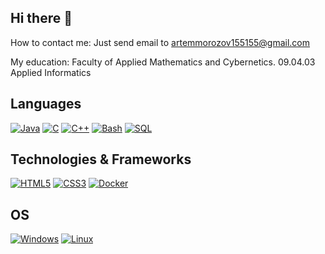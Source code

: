 ## Hi there 👋

How to contact me: Just send email to [artemmorozov155155@gmail.com](mailto:artemmorozov155155@gmail.com)

My education: Faculty of Applied Mathematics and Cybernetics. 09.04.03 Applied Informatics

## Languages
[![Java](https://img.shields.io/badge/java-black?style=for-the-badge&logo=openjdk)](https://github.com/Morozov04)
[![C](https://img.shields.io/badge/c-black?style=for-the-badge&logo=c)](https://github.com/Morozov04)
[![C++](https://img.shields.io/badge/c++-black?style=for-the-badge&logo=cplusplus)](https://github.com/Morozov04)
[![Bash](https://img.shields.io/badge/bash-black?style=for-the-badge&logo=gnu-bash&logoColor=white)](https://github.com/Morozov04)
[![SQL](https://img.shields.io/badge/sql-black?style=for-the-badge&logo=mysql)](https://github.com/Morozov04)

## Technologies & Frameworks
[![HTML5](https://img.shields.io/badge/html5-black?style=for-the-badge&logo=html5)](https://github.com/Morozov04)
[![CSS3](https://img.shields.io/badge/css3-black?style=for-the-badge&logo=css3)](https://github.com/Morozov04)
[![Docker](https://img.shields.io/badge/docker-black?style=for-the-badge&logo=docker)](https://github.com/Morozov04)

## OS
[![Windows](https://img.shields.io/badge/Windows-black?style=for-the-badge&logo=Windows)](https://github.com/Morozov04)
[![Linux](https://img.shields.io/badge/linux-black?style=for-the-badge&logo=Linux)](https://github.com/Morozov04)
